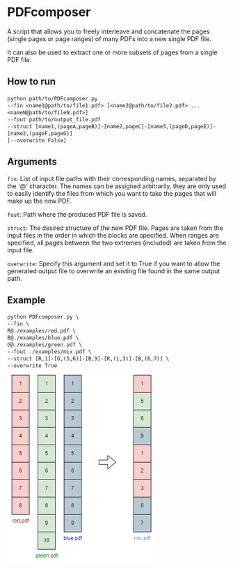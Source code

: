 # PDFcomposer

A script that allows you to freely interleave and concatenate the pages (single pages or page ranges) 
of many PDFs into a new single PDF file. 

It can also be used to extract one or more subsets of pages from a single PDF file.

## How to run
```
python path/to/PDFcomposer.py
--fin <name1@path/to/file1.pdf> [<name2@path/to/file2.pdf> ... <nameN@path/to/fileN.pdf>] 
--fout path/to/output_file.pdf
--struct [name1,(pageA,pageB)]-[name2,pageC]-[name3,(pageD,pageE)]-[name2,(pageF,pageG)]
[--overwrite False]
```

## Arguments
<code>fin</code>: 
List of input file paths with their corresponding names, separated by the '@' character. 
The names can be assigned arbitrarily, they are only used to easily identify the files from which you want to 
take the pages that will make up the new PDF.

<code>fout</code>: 
Path where the produced PDF file is saved.

<code>struct</code>: 
The desired structure of the new PDF file.
Pages are taken from the input files in the order in which the blocks are specified.
When ranges are specified, all pages between the two extremes (included) are taken from the input file.

<code>overwrite</code>: 
Specify this argument and set it to True if you want to allow the generated output file to overwrite an existing file 
found in the same output path.

## Example
```
python PDFcomposer.py \
--fin \
R@./examples/red.pdf \
B@./examples/blue.pdf \
G@./examples/green.pdf \
--fout ./examples/mix.pdf \
--struct [R,1]-[G,(5,6)]-[B,9]-[R,(1,3)]-[B,(6,7)] \
--overwrite True
```

![example](example.png)
